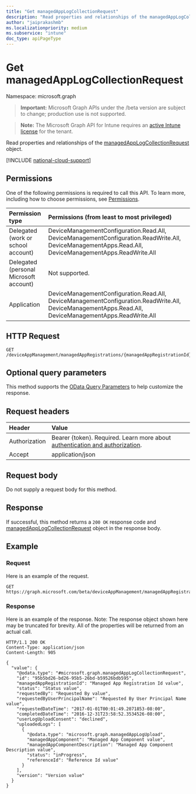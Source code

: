 ```yaml
---
title: "Get managedAppLogCollectionRequest"
description: "Read properties and relationships of the managedAppLogCollectionRequest object."
author: "jaiprakashmb"
ms.localizationpriority: medium
ms.subservice: "intune"
doc_type: apiPageType
---
```


# Get managedAppLogCollectionRequest

Namespace: microsoft.graph

> **Important:** Microsoft Graph APIs under the /beta version are subject to change; production use is not supported.

> **Note:** The Microsoft Graph API for Intune requires an [active Intune license](https://go.microsoft.com/fwlink/?linkid=839381) for the tenant.

Read properties and relationships of the [managedAppLogCollectionRequest](../resources/intune-mam-managedapplogcollectionrequest.md) object.

[!INCLUDE [national-cloud-support](../../includes/all-clouds.md)]

## Permissions
One of the following permissions is required to call this API. To learn more, including how to choose permissions, see [Permissions](/graph/permissions-reference).

|Permission type|Permissions (from least to most privileged)|
|:---|:---|
|Delegated (work or school account)|DeviceManagementConfiguration.Read.All, DeviceManagementConfiguration.ReadWrite.All, DeviceManagementApps.Read.All, DeviceManagementApps.ReadWrite.All|
|Delegated (personal Microsoft account)|Not supported.|
|Application|DeviceManagementConfiguration.Read.All, DeviceManagementConfiguration.ReadWrite.All, DeviceManagementApps.Read.All, DeviceManagementApps.ReadWrite.All|

## HTTP Request
<!-- {
  "blockType": "ignored"
}
-->
``` http
GET /deviceAppManagement/managedAppRegistrations/{managedAppRegistrationId}/managedAppLogCollectionRequests/{managedAppLogCollectionRequestId}
```

## Optional query parameters
This method supports the [OData Query Parameters](/graph/query-parameters) to help customize the response.

## Request headers
|Header|Value|
|:---|:---|
|Authorization|Bearer {token}. Required. Learn more about [authentication and authorization](/graph/auth/auth-concepts).|
|Accept|application/json|

## Request body
Do not supply a request body for this method.

## Response
If successful, this method returns a `200 OK` response code and [managedAppLogCollectionRequest](../resources/intune-mam-managedapplogcollectionrequest.md) object in the response body.

## Example

### Request
Here is an example of the request.
``` http
GET https://graph.microsoft.com/beta/deviceAppManagement/managedAppRegistrations/{managedAppRegistrationId}/managedAppLogCollectionRequests/{managedAppLogCollectionRequestId}
```

### Response
Here is an example of the response. Note: The response object shown here may be truncated for brevity. All of the properties will be returned from an actual call.
``` http
HTTP/1.1 200 OK
Content-Type: application/json
Content-Length: 905

{
  "value": {
    "@odata.type": "#microsoft.graph.managedAppLogCollectionRequest",
    "id": "95b5bd26-bd26-95b5-26bd-b59526bdb595",
    "managedAppRegistrationId": "Managed App Registration Id value",
    "status": "Status value",
    "requestedBy": "Requested By value",
    "requestedByUserPrincipalName": "Requested By User Principal Name value",
    "requestedDateTime": "2017-01-01T00:01:49.2071853-08:00",
    "completedDateTime": "2016-12-31T23:58:52.3534526-08:00",
    "userLogUploadConsent": "declined",
    "uploadedLogs": [
      {
        "@odata.type": "microsoft.graph.managedAppLogUpload",
        "managedAppComponent": "Managed App Component value",
        "managedAppComponentDescription": "Managed App Component Description value",
        "status": "inProgress",
        "referenceId": "Reference Id value"
      }
    ],
    "version": "Version value"
  }
}
```
